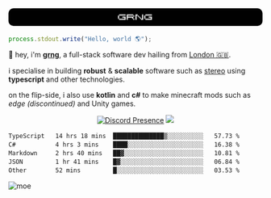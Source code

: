
<img src="./img/banner.png" style="border-radius: 10px">

```js
process.stdout.write("Hello, world 🌎");
```

👋 hey, i'm [**grng**](https://grng.cc), a full-stack software dev hailing from [London 🇬🇧](https://www.google.com/maps/place/London/).

i specialise in building **robust** & **scalable** software such as [stereo](https://stero.cat) using **typescript** and other technologies.

on the flip-side, i also use **kotlin** and **c#** to make minecraft mods such as *edge (discontinued)* and Unity games.

<div align="center">

[![Discord Presence](https://lanyard.cnrad.dev/api/829372486780715018?hideStatus=true&hideTag=true&borderRadius=0.75rem&showDisplayName=true)](https://discord.com/users/829372486780715018) ![](https://skills.syvixor.com/api/icons?i=windows,firefox,powershell,git,visualstudiocode,rider,intellijidea,adobepremierepro,adobeaftereffects,unity,figma,qwik,svelte,nextjs,typescript,supabase,pocketbase,drizzle,kotlin,csharp,golang,haxe,bun&perline=7&radius=60)

</div>

<!--START_SECTION:waka-->

```txt
TypeScript   14 hrs 18 mins  ██████████████▒░░░░░░░░░░   57.73 %
C#           4 hrs 3 mins    ████░░░░░░░░░░░░░░░░░░░░░   16.38 %
Markdown     2 hrs 40 mins   ██▓░░░░░░░░░░░░░░░░░░░░░░   10.81 %
JSON         1 hr 41 mins    █▓░░░░░░░░░░░░░░░░░░░░░░░   06.84 %
Other        52 mins         █░░░░░░░░░░░░░░░░░░░░░░░░   03.53 %
```

<!--END_SECTION:waka-->

![moe](https://count.wellard.org/@:grngxd-github?theme=original-new&padding=1&offset=0&align=center&scale=1&pixelated=1&darkmode=auto)
